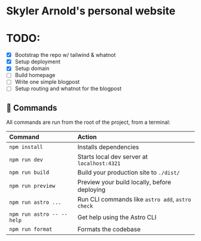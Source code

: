 # Skyler Arnold's personal website

# TODO:

- [x] Bootstrap the repo w/ tailwind & whatnot
- [x] Setup deployment
- [x] Setup domain
- [ ] Build homepage
- [ ] Write one simple blogpost
- [ ] Setup routing and whatnot for the blogpost

## 🧞 Commands

All commands are run from the root of the project, from a terminal:

| Command                   | Action                                           |
| :------------------------ | :----------------------------------------------- |
| `npm install`             | Installs dependencies                            |
| `npm run dev`             | Starts local dev server at `localhost:4321`      |
| `npm run build`           | Build your production site to `./dist/`          |
| `npm run preview`         | Preview your build locally, before deploying     |
| `npm run astro ...`       | Run CLI commands like `astro add`, `astro check` |
| `npm run astro -- --help` | Get help using the Astro CLI                     |
| `npm run format`          | Formats the codebase                             |

